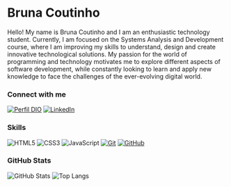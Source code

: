 


# Bruna Coutinho
Hello! My name is Bruna Coutinho and I am an enthusiastic technology student. Currently, I am focused on the Systems Analysis and Development course, where I am improving my skills to understand, design and create innovative technological solutions. My passion for the world of programming and technology motivates me to explore different aspects of software development, while constantly looking to learn and apply new knowledge to face the challenges of the ever-evolving digital world.

### Connect with me
[![Perfil DIO](https://img.shields.io/badge/-My%20profile%20on%20DIO-7f28b5?style=for-the-badge)](https://web.dio.me/users/brunaguioti2000/)
[![LinkedIn](https://img.shields.io/badge/-LinkedIn-7f28b5?style=for-the-badge&logo=linkedin&logoColor=)](https://www.linkedin.com/in/bruna-coutinho-868b0a275/)


### Skills
![HTML5](https://img.shields.io/badge/HTML-7f28b5?style=for-the-badge&logo=html5&logoColor=ffffff)
![CSS3](https://img.shields.io/badge/CSS3-7f28b5?style=for-the-badge&logo=css3&logoColor=)
![JavaScript](https://img.shields.io/badge/JavaScript-7f28b5?style=for-the-badge&logo=javascript&logoColor=ffffff)
[![Git](https://img.shields.io/badge/Git-7f28b5?style=for-the-badge&logo=git&logoColor=ffffff)](https://git-scm.com/doc) 
[![GitHub](https://img.shields.io/badge/GitHub-7f28b5?style=for-the-badge&logo=github&logoColor=ffffff)](https://docs.github.com/)

### GitHub Stats
![GitHub Stats](https://github-readme-stats.vercel.app/api?username=bruguioti&theme=transparent&bg_color=ffffff&border_color=7f28b5&show_icons=true&icon_color=7f28b5&title_color=7f28b5&text_color=0b0a12)
![Top Langs](https://github-readme-stats-git-masterrstaa-rickstaa.vercel.app/api/top-langs/?username=bruguioti&layout=compact&bg_color=0b0a12&border_color=0b0a12&title_color=7f28b5&text_color=FFF)

